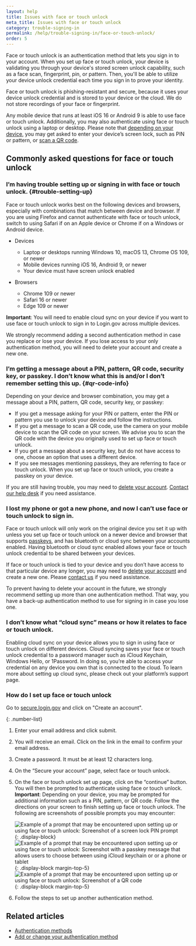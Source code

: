 ```yaml
---
layout: help
title: Issues with face or touch unlock
meta_title: Issues with face or touch unlock
category: trouble-signing-in
permalink: /help/trouble-signing-in/face-or-touch-unlock/
order: 5
---
```


Face or touch unlock is an authentication method that lets you sign in to your account. When you set up face or touch unlock, your device is validating you through your device's stored screen unlock capability, such as a face scan, fingerprint, pin, or pattern. Then, you'll be able to utilize your device unlock credential each time you sign in to prove your identity. 

Face or touch unlock is phishing-resistant and secure, because it uses your device unlock credential and is stored to your device or the cloud. We do not store recordings of your face or fingerprint.

Any mobile device that runs at least iOS 16 or Android 9 is able to use face or touch unlock. Additionally, you may also authenticate using face or touch unlock using a laptop or desktop. Please note that [depending on your device](#trouble-setting-up), you may get asked to enter your device’s screen lock, such as PIN or pattern, or [scan a QR code](#qr-code-info).


## Commonly asked questions for face or touch unlock

### I’m having trouble setting up or signing in with face or touch unlock. {#trouble-setting-up}

Face or touch unlock works best on the following devices and browsers, especially with combinations that match between device and browser. If you are using Firefox and cannot authenticate with face or touch unlock, switch to using Safari if on an Apple device or Chrome if on a Windows or Android device.

* Devices
    * Laptop or desktops running Windows 10, macOS 13, Chrome OS 109, or newer
    * Mobile devices running iOS 16, Android 9, or newer
    * Your device must have screen unlock enabled

* Browsers
    * Chrome 109 or newer
    * Safari 16 or newer
    * Edge 109 or newer 

**Important**: You will need to enable cloud sync on your device if you want to use face or touch unlock to sign in to Login.gov across multiple devices.

We strongly recommend adding a second authentication method in case you replace or lose your device. If you lose access to your only authentication method, you will need to delete your account and create a new one.

### I’m getting a message about a PIN, pattern, QR code, security key, or passkey. I don’t know what this is and/or I don’t remember setting this up. {#qr-code-info}

Depending on your device and browser combination, you may get a message about a PIN, pattern, QR code, security key, or passkey: 

* If you get a message asking for your PIN or pattern, enter the PIN or pattern you use to unlock your device and follow the instructions.
* If you get a message to scan a QR code, use the camera on your mobile device to scan the QR code on your screen. We advise you to scan the QR code with the device you originally used to set up face or touch unlock.
* If you get a message about a security key, but do not have access to one, choose an option that uses a different device.
* If you see messages mentioning passkeys, they are referring to face or touch unlock. When you set up face or touch unlock, you create a passkey on your device.

If you are still having trouble, you may need to [delete your account](/help/manage-your-account/delete-your-account/). [Contact our help desk](/contact/) if you need assistance.

### I lost my phone or got a new phone, and now I can’t use face or touch unlock to sign in.

Face or touch unlock will only work on the original device you set it up with unless you set up face or touch unlock on a newer device and browser that supports [passkeys](https://fidoalliance.org/passkeys/), and has bluetooth or cloud sync between your accounts enabled. Having bluetooth or cloud sync enabled allows your face or touch unlock credential to be shared between your devices.

If face or touch unlock is tied to your device and you don’t have access to that particular device any longer, you may need to [delete your account](/help/manage-your-account/delete-your-account/) and create a new one. Please [contact us](/contact/) if you need assistance.

To prevent having to delete your account in the future, we strongly recommend setting up more than one authentication method. That way, you have a back-up authentication method to use for signing in in case you lose one.

### I don’t know what “cloud sync” means or how it relates to face or touch unlock.

Enabling cloud sync on your device allows you to sign in using face or touch unlock on different devices. Cloud syncing saves your face or touch unlock credential to a password manager such as iCloud Keychain, Windows Hello, or 1Password. In doing so, you’re able to access your credential on any device you own that is connected to the cloud. To learn more about setting up cloud sync, please check out your platform’s support page.


### How do I set up face or touch unlock 

Go to [secure.login.gov](https://secure.login.gov/) and click on "Create an account".

{: .number-list}
1. Enter your email address and click submit.
2. You will receive an email. Click on the link in the email to confirm your email address.
3. Create a password. It must be at least 12 characters long.
4. On the “Secure your account” page, select face or touch unlock.
5. On the face or touch unlock set up page, click on the “continue” button. You will then be prompted to authenticate using face or touch unlock.
    **Important**: Depending on your device, you may be prompted for additional information such as a PIN, pattern, or QR code. Follow the directions on your screen to finish setting up face or touch unlock. The following are screenshots of possible prompts you may encounter:

    ![Example of a prompt that may be encountered upon setting up or using face or touch unlock: Screenshot of a screen lock PIN prompt](/assets/img/help/face-touch-unlock/android-screen-lock.png){: .display-block}
    ![Example of a prompt that may be encountered upon setting up or using face or touch unlock: Screenshot with a passkey message that allows users to choose between using iCloud keychain or or a phone or tablet](/assets/img/help/face-touch-unlock/iphone-screen-lock.png){: .display-block margin-top-5}
    ![Example of a prompt that may be encountered upon setting up or using face or touch unlock: Screenshot of a QR code](/assets/img/help/face-touch-unlock/passkey-screen-shot.png){: .display-block margin-top-5}
6. Follow the steps to set up another authentication method.

## Related articles

* [Authentication methods](/help/get-started/authentication-methods/)
* [Add or change your authentication method](/help/manage-your-account/add-or-change-your-authentication-method/)
